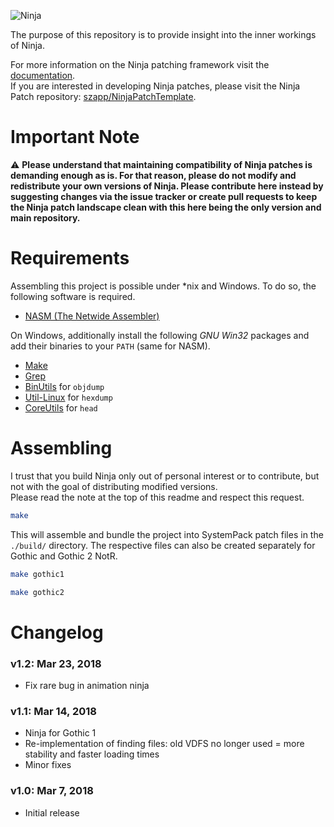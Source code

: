 ![Ninja](https://user-images.githubusercontent.com/20203034/42415261-92bed2ae-8248-11e8-875c-5f7408588af8.png)

The purpose of this repository is to provide insight into the inner workings of Ninja.

For more information on the Ninja patching framework visit the [documentation](https://tiny.cc/GothicNinja).  
If you are interested in developing Ninja patches, please visit the Ninja Patch repository:
[szapp/NinjaPatchTemplate](https://github.com/szapp/NinjaPatchTemplate).

# Important Note

:warning: **Please understand that maintaining compatibility of Ninja patches is demanding enough as is. For that
reason, please do not modify and redistribute your own versions of Ninja. Please contribute here instead by suggesting
changes via the issue tracker or create pull requests to keep the Ninja patch landscape clean with this here being the
only version and main repository.**
                            <!-- Let's see what idiot doesn't read this paragraph -->

# Requirements

Assembling this project is possible under \*nix and Windows. To do so, the following software is required.

- [NASM (The Netwide Assembler)](https://nasm.us)

On Windows, additionally install the following *GNU Win32* packages and add their binaries to your `PATH` (same for
NASM).

- [Make](http://gnuwin32.sourceforge.net/packages/make.htm)
- [Grep](http://gnuwin32.sourceforge.net/packages/grep.htm)
- [BinUtils](https://sourceforge.net/projects/mingw/files/MinGW/Base/binutils/) for `objdump`
- [Util-Linux](http://gnuwin32.sourceforge.net/packages/util-linux-ng.htm) for `hexdump`
- [CoreUtils](http://gnuwin32.sourceforge.net/packages/coreutils.htm) for `head`

# Assembling

I trust that you build Ninja only out of personal interest or to contribute, but not with the goal of distributing
modified versions.  
Please read the note at the top of this readme and respect this request.

```bash
make
```

This will assemble and bundle the project into SystemPack patch files in the `./build/` directory. The respective files
can also be created separately for Gothic and Gothic 2 NotR.

```bash
make gothic1
```

```bash
make gothic2
```

# Changelog

### v1.2: Mar 23, 2018
- Fix rare bug in animation ninja

### v1.1: Mar 14, 2018
- Ninja for Gothic 1
- Re-implementation of finding files: old VDFS no longer used = more stability and faster loading times
- Minor fixes

### v1.0: Mar 7, 2018
- Initial release
